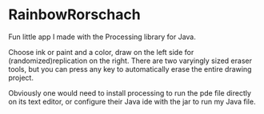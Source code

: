 # RainbowRorschach
Fun little app I made with the Processing library for Java.

 Choose ink or paint and a color, draw on the left side for (randomized)replication on the right. There are two varyingly sized eraser tools, but you can press any key to automatically erase the entire drawing project.

Obviously one would need to install processing to run the pde file directly on its text editor, or configure their Java ide with the jar to run my Java file.
